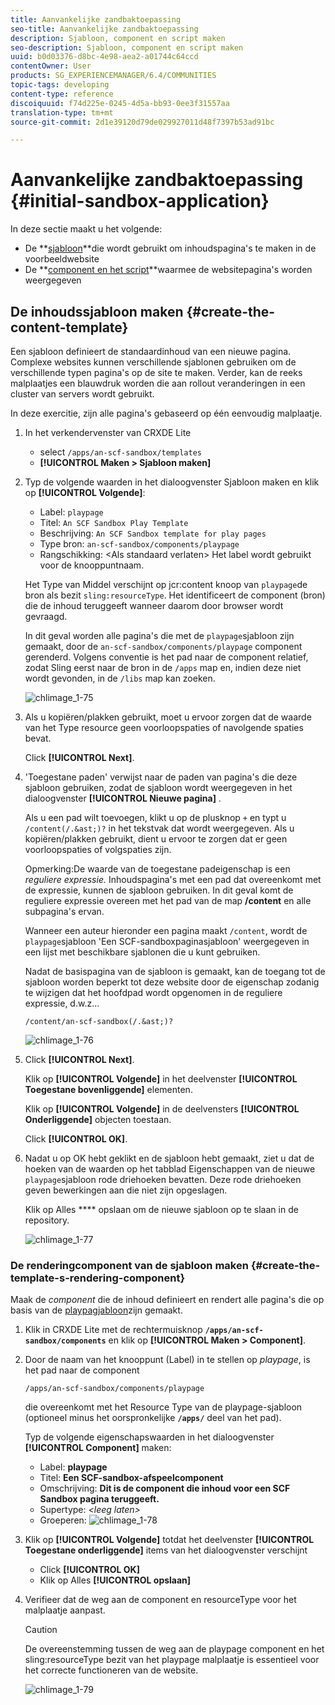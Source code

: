 ```yaml
---
title: Aanvankelijke zandbaktoepassing
seo-title: Aanvankelijke zandbaktoepassing
description: Sjabloon, component en script maken
seo-description: Sjabloon, component en script maken
uuid: b0d03376-d8bc-4e98-aea2-a01744c64ccd
contentOwner: User
products: SG_EXPERIENCEMANAGER/6.4/COMMUNITIES
topic-tags: developing
content-type: reference
discoiquuid: f74d225e-0245-4d5a-bb93-0ee3f31557aa
translation-type: tm+mt
source-git-commit: 2d1e39120d79de029927011d48f7397b53ad91bc

---
```



# Aanvankelijke zandbaktoepassing {#initial-sandbox-application}

In deze sectie maakt u het volgende:

* De **[sjabloon](#createthepagetemplate)**die wordt gebruikt om inhoudspagina&#39;s te maken in de voorbeeldwebsite
* De **[component en het script](#create-the-template-s-rendering-component)**waarmee de websitepagina&#39;s worden weergegeven

## De inhoudssjabloon maken {#create-the-content-template}

Een sjabloon definieert de standaardinhoud van een nieuwe pagina. Complexe websites kunnen verschillende sjablonen gebruiken om de verschillende typen pagina&#39;s op de site te maken. Verder, kan de reeks malplaatjes een blauwdruk worden die aan rollout veranderingen in een cluster van servers wordt gebruikt.

In deze exercitie, zijn alle pagina&#39;s gebaseerd op één eenvoudig malplaatje.

1. In het verkendervenster van CRXDE Lite

   * select `/apps/an-scf-sandbox/templates`
   * **[!UICONTROL Maken > Sjabloon maken]**

1. Typ de volgende waarden in het dialoogvenster Sjabloon maken en klik op **[!UICONTROL Volgende]**:

   * Label: `playpage`
   * Titel: `An SCF Sandbox Play Template`
   * Beschrijving: `An SCF Sandbox template for play pages`
   * Type bron: `an-scf-sandbox/components/playpage`
   * Rangschikking: &lt;Als standaard verlaten>
   Het label wordt gebruikt voor de knooppuntnaam.

   Het Type van Middel verschijnt op jcr:content knoop van `playpage`de bron als bezit `sling:resourceType`. Het identificeert de component (bron) die de inhoud teruggeeft wanneer daarom door browser wordt gevraagd.

   In dit geval worden alle pagina&#39;s die met de `playpage`sjabloon zijn gemaakt, door de `an-scf-sandbox/components/playpage` component gerenderd. Volgens conventie is het pad naar de component relatief, zodat Sling eerst naar de bron in de `/apps` map en, indien deze niet wordt gevonden, in de `/libs` map kan zoeken.

   ![chlimage_1-75](assets/chlimage_1-75.png)

1. Als u kopiëren/plakken gebruikt, moet u ervoor zorgen dat de waarde van het Type resource geen voorloopspaties of navolgende spaties bevat.

   Click **[!UICONTROL Next]**.

1. &#39;Toegestane paden&#39; verwijst naar de paden van pagina&#39;s die deze sjabloon gebruiken, zodat de sjabloon wordt weergegeven in het dialoogvenster **[!UICONTROL Nieuwe pagina]** .

   Als u een pad wilt toevoegen, klikt u op de plusknop `+` en typt u `/content(/.&ast;)?` in het tekstvak dat wordt weergegeven. Als u kopiëren/plakken gebruikt, dient u ervoor te zorgen dat er geen voorloopspaties of volgspaties zijn.

   Opmerking:De waarde van de toegestane padeigenschap is een *reguliere expressie.* Inhoudspagina&#39;s met een pad dat overeenkomt met de expressie, kunnen de sjabloon gebruiken. In dit geval komt de reguliere expressie overeen met het pad van de map **/content** en alle subpagina&#39;s ervan.

   Wanneer een auteur hieronder een pagina maakt `/content`, wordt de `playpage`sjabloon &#39;Een SCF-sandboxpaginasjabloon&#39; weergegeven in een lijst met beschikbare sjablonen die u kunt gebruiken.

   Nadat de basispagina van de sjabloon is gemaakt, kan de toegang tot de sjabloon worden beperkt tot deze website door de eigenschap zodanig te wijzigen dat het hoofdpad wordt opgenomen in de reguliere expressie, d.w.z...

   `/content/an-scf-sandbox(/.&ast;)?`

   ![chlimage_1-76](assets/chlimage_1-76.png)

1. Click **[!UICONTROL Next]**.

   Klik op **[!UICONTROL Volgende]** in het deelvenster **[!UICONTROL Toegestane bovenliggende]** elementen.

   Klik op **[!UICONTROL Volgende]** in de deelvensters **[!UICONTROL Onderliggende]** objecten toestaan.

   Click **[!UICONTROL OK]**.

1. Nadat u op OK hebt geklikt en de sjabloon hebt gemaakt, ziet u dat de hoeken van de waarden op het tabblad Eigenschappen van de nieuwe `playpage`sjabloon rode driehoeken bevatten. Deze rode driehoeken geven bewerkingen aan die niet zijn opgeslagen.

   Klik op Alles **** opslaan om de nieuwe sjabloon op te slaan in de repository.

   ![chlimage_1-77](assets/chlimage_1-77.png)

### De renderingcomponent van de sjabloon maken {#create-the-template-s-rendering-component}

Maak de *component* die de inhoud definieert en rendert alle pagina&#39;s die op basis van de [playpagjabloon](#createthepagetemplate)zijn gemaakt.

1. Klik in CRXDE Lite met de rechtermuisknop **`/apps/an-scf-sandbox/components`** en klik op **[!UICONTROL Maken > Component]**.
1. Door de naam van het knooppunt (Label) in te stellen op *playpage*, is het pad naar de component

   `/apps/an-scf-sandbox/components/playpage`

   die overeenkomt met het Resource Type van de playpage-sjabloon (optioneel minus het oorspronkelijke **`/apps/`** deel van het pad).

   Typ de volgende eigenschapswaarden in het dialoogvenster **[!UICONTROL Component]** maken:

   * Label: **playpage**
   * Titel: **Een SCF-sandbox-afspeelcomponent**
   * Omschrijving: **Dit is de component die inhoud voor een SCF Sandbox pagina teruggeeft.**
   * Supertype: *&lt;leeg laten>*
   * Groeperen:
   ![chlimage_1-78](assets/chlimage_1-78.png)

1. Klik op **[!UICONTROL Volgende]** totdat het deelvenster **[!UICONTROL Toegestane onderliggende]** items van het dialoogvenster verschijnt

   * Click **[!UICONTROL OK]**
   * Klik op Alles **[!UICONTROL opslaan]**

1. Verifieer dat de weg aan de component en resourceType voor het malplaatje aanpast.

   >[!CAUTION]
   >
   >De overeenstemming tussen de weg aan de playpage component en het sling:resourceType bezit van het playpage malplaatje is essentieel voor het correcte functioneren van de website.

   ![chlimage_1-79](assets/chlimage_1-79.png)